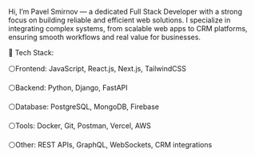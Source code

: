 Hi, I’m Pavel Smirnov — a dedicated Full Stack Developer with a strong focus on building reliable and efficient web solutions. I specialize in integrating complex systems, from scalable web apps to CRM platforms, ensuring smooth workflows and real value for businesses.

🔹 Tech Stack:

  ⚪Frontend: JavaScript, React.js, Next.js, TailwindCSS

  ⚪Backend: Python, Django, FastAPI
  
  ⚪Database: PostgreSQL, MongoDB, Firebase
  
  ⚪Tools: Docker, Git, Postman, Vercel, AWS
  
  ⚪Other: REST APIs, GraphQL, WebSockets, CRM integrations
